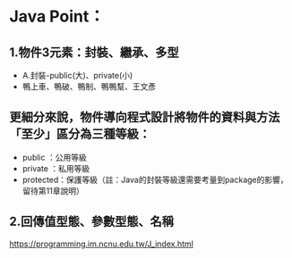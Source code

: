 # Java Point：

## 1.物件3元素：封裝、繼承、多型
* A.封裝-public(大)、private(小)
* 鴨上車、鴨破、鴨制、鴨鴨幫、王文彥

## 更細分來說，物件導向程式設計將物件的資料與方法「至少」區分為三種等級： 
* public	 ：公用等級
* private	 ：私用等級
* protected：保護等級（註：Java的封裝等級還需要考量到package的影響，留待第11章說明）

## 2.回傳值型態、參數型態、名稱
https://programming.im.ncnu.edu.tw/J_index.html
